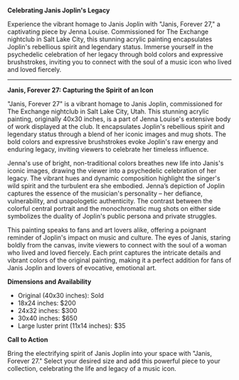 **Celebrating Janis Joplin's Legacy**

Experience the vibrant homage to Janis Joplin with "Janis, Forever 27," a captivating piece by Jenna Louise. Commissioned for The Exchange nightclub in Salt Lake City, this stunning acrylic painting encapsulates Joplin's rebellious spirit and legendary status. Immerse yourself in the psychedelic celebration of her legacy through bold colors and expressive brushstrokes, inviting you to connect with the soul of a music icon who lived and loved fiercely. 

---

**Janis, Forever 27: Capturing the Spirit of an Icon**

"Janis, Forever 27" is a vibrant homage to Janis Joplin, commissioned for The Exchange nightclub in Salt Lake City, Utah. This stunning acrylic painting, originally 40x30 inches, is a part of Jenna Louise's extensive body of work displayed at the club. It encapsulates Joplin's rebellious spirit and legendary status through a blend of her iconic images and mug shots. The bold colors and expressive brushstrokes evoke Joplin's raw energy and enduring legacy, inviting viewers to celebrate her timeless influence.

Jenna's use of bright, non-traditional colors breathes new life into Janis's iconic images, drawing the viewer into a psychedelic celebration of her legacy. The vibrant hues and dynamic composition highlight the singer's wild spirit and the turbulent era she embodied. Jenna’s depiction of Joplin captures the essence of the musician's personality – her defiance, vulnerability, and unapologetic authenticity. The contrast between the colorful central portrait and the monochromatic mug shots on either side symbolizes the duality of Joplin's public persona and private struggles.

This painting speaks to fans and art lovers alike, offering a poignant reminder of Joplin's impact on music and culture. The eyes of Janis, staring boldly from the canvas, invite viewers to connect with the soul of a woman who lived and loved fiercely. Each print captures the intricate details and vibrant colors of the original painting, making it a perfect addition for fans of Janis Joplin and lovers of evocative, emotional art.

**Dimensions and Availability**

- Original (40x30 inches): Sold
- 18x24 inches: $200
- 24x32 inches: $300
- 30x40 inches: $650
- Large luster print (11x14 inches): $35

**Call to Action**

Bring the electrifying spirit of Janis Joplin into your space with "Janis, Forever 27." Select your desired size and add this powerful piece to your collection, celebrating the life and legacy of a music icon.